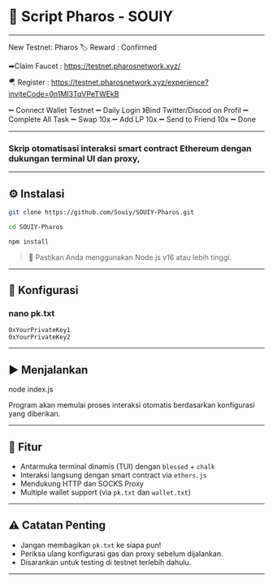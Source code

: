 # 🚀 Script Pharos - SOUIY

---

New Testnet: Pharos
🏷 Reward : Confirmed 

➡Claim Faucet : https://testnet.pharosnetwork.xyz/

 🪂 Register : https://testnet.pharosnetwork.xyz/experience?inviteCode=0n1MI3TqVPeTWEkB

➖ Connect Wallet Testnet
➖ Daily Login 》Bind Twitter/Discod on Profil
➖ Complete All Task
➖ Swap 10x
➖ Add LP 10x
➖ Send to Friend 10x
➖ Done

---

### Skrip otomatisasi interaksi smart contract Ethereum dengan dukungan terminal UI dan proxy, 

---

## ⚙️ Instalasi

```bash
git clone https://github.com/Souiy/SOUIY-Pharos.git

cd SOUIY-Pharos

npm install
```

> 📝 Pastikan Anda menggunakan Node.js v16 atau lebih tinggi.


---

## 🔧 Konfigurasi


### nano pk.txt

```
0xYourPrivateKey1
0xYourPrivateKey2
```
---

## ▶️ Menjalankan


node index.js


Program akan memulai proses interaksi otomatis berdasarkan konfigurasi yang diberikan.

---

## 🧰 Fitur

- Antarmuka terminal dinamis (TUI) dengan `blessed` + `chalk`
- Interaksi langsung dengan smart contract via `ethers.js`
- Mendukung HTTP dan SOCKS Proxy
- Multiple wallet support (via `pk.txt` dan `wallet.txt`)

---

## ⚠️ Catatan Penting

- Jangan membagikan `pk.txt` ke siapa pun!
- Periksa ulang konfigurasi gas dan proxy sebelum dijalankan.
- Disarankan untuk testing di testnet terlebih dahulu.

---


